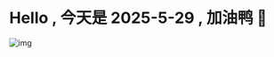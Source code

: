 
# Hello , 今天是 2025-5-29 , 加油鸭 🤭

![img](https://v1.jinrishici.com/all.svg?font-size=18&spacing=4)

